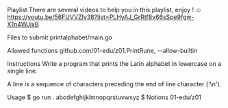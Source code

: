Playlist
There are several videos to help you in this playlist, enjoy ! ☺
https://youtu.be/56FUVVZIv38?list=PLHyAJ_GrRtf8v66sSpe9fgw-X1n4WJjxB


Files to submit
printalphabet/main.go

Allowed functions
github.com/01-edu/z01.PrintRune, --allow-builtin

Instructions
Write a program that prints the Latin alphabet in lowercase on a single line.

A line is a sequence of characters preceding the end of line character ('\n').

Usage
$ go run .
abcdefghijklmnopqrstuvwxyz
$
Notions
01-edu/z01
